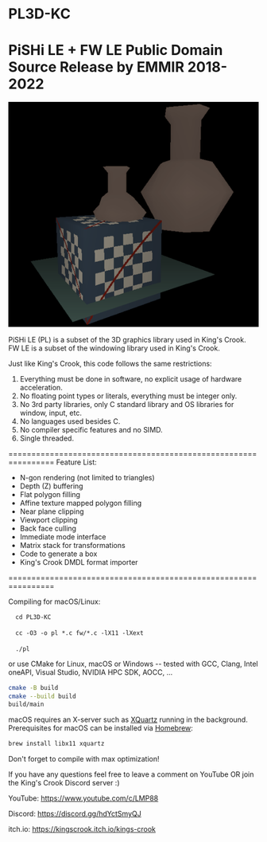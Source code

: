 # PL3D-KC
PiSHi LE + FW LE Public Domain Source Release by EMMIR 2018-2022
================================================================

![alt text](/screenshot.png?raw=true)

PiSHi LE (PL) is a subset of the 3D graphics library used in King's Crook.
FW LE is a subset of the windowing library used in King's Crook.

Just like King's Crook, this code follows the same restrictions:

1. Everything must be done in software, no explicit usage of hardware acceleration.
2. No floating point types or literals, everything must be integer only.
3. No 3rd party libraries, only C standard library and OS libraries for window, input, etc.
4. No languages used besides C.
5. No compiler specific features and no SIMD.
6. Single threaded.

================================================================
Feature List:

- N-gon rendering (not limited to triangles)
- Depth (Z) buffering
- Flat polygon filling
- Affine texture mapped polygon filling
- Near plane clipping
- Viewport clipping
- Back face culling
- Immediate mode interface
- Matrix stack for transformations
- Code to generate a box
- King's Crook DMDL format importer

================================================================

Compiling for macOS/Linux:
```
  cd PL3D-KC

  cc -O3 -o pl *.c fw/*.c -lX11 -lXext

  ./pl
```

or use CMake for Linux, macOS or Windows -- tested with GCC, Clang, Intel oneAPI, Visual Studio, NVIDIA HPC SDK, AOCC, ...

```sh
cmake -B build
cmake --build build
build/main
```

macOS requires an X-server such as [XQuartz](https://www.xquartz.org/) running in the background.
Prerequisites for macOS can be installed via [Homebrew](https://brew.sh):

```sh
brew install libx11 xquartz
```

Don't forget to compile with max optimization!

If you have any questions feel free to leave a comment on YouTube OR
join the King's Crook Discord server :)

YouTube: https://www.youtube.com/c/LMP88

Discord: https://discord.gg/hdYctSmyQJ

itch.io: https://kingscrook.itch.io/kings-crook
